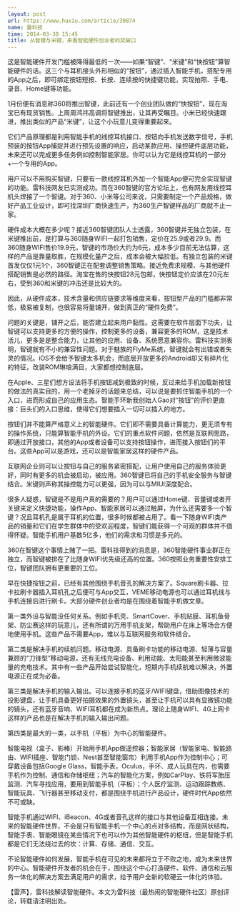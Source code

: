 ```yaml
---
layout: post
url: https://www.huxiu.com/article/30874
name: 雷科技
time: 2014-03-30 15:45
title: 从智键与米键，来看智能硬件创业者的突破口
---
```

这是智能硬件开发门槛被降得最低的一次——如果“智键”、“米键”和“快按钮”算智能硬件的话。这三个与耳机接头外形相似的“按钮”，通过插入智能手机，搭配专用的App之后，即可绑定按钮短按、长按、连续按的快捷键功能，实现拍照、手电、录音、Home键等功能。

1月份便有消息称360将推出智键，此前还有一个创业团队做的“快按钮”，现在淘宝已有现货销售。上周周鸿祎高调将智键推出，让其再受瞩目。小米已经快速跟进，推出类似的产品“米键”，让这个小玩意儿变得重要起来。

它们产品原理都是利用智能手机的线控耳机接口、按钮向手机发送数字信号，手机预装的按钮App捕捉并进行预先设置的响应，启动某款应用、操控硬件底层功能，未来还可以完成更多任务例如控制智能家居。你可以认为它是线控耳机的一部分+一个专用的App。

用户可以不用购买智键，只要有一款线控耳机外加一个智能App便可完全实现智键的功能。雷科技网友已实测成功。而在360智键的官方论坛上，也有网友用线控耳机头焊接了一个智键。对于360、小米等公司来说，只需要制定一个产品规格，做好产品工业设计，即可找深圳厂商快速生产，为360生产智键样品的厂商就不止一家。

硬件成本大概在多少呢？接近360智键团队人士透露，360智键并无独立包装，在米键推出前，是打算与360随身WIFI一起打包销售，定价在25.9或者29.9。而360随身WIFI售价19.9元，智键的市场价大约为6元，成本多少目前无法估算，这样的产品是靠量取胜，在规模化量产之后，成本会被大幅拉低。有独立包装的米键首发仅仅1元1个，360智键正在配套调整销售策略。接近免费求规模、与其他硬件搭配销售是必然的路径。淘宝在售的快按钮28元包邮，快按钮定价应该在20元左右，受到360和米键的冲击还是比较大的。

因此，从硬件成本，技术含量和供应链要求等维度来看，按钮型产品的门槛都非常低，极易被复制，也很容易将量铺开，做到真正的“硬件免费”。

问题的关键是，铺开之后，能否建立起来用户黏性。这需要在软件层面下功夫，让智键可以支持更多的方便的操作，控制更多的设备，兼容更多的ROM，这是技术活儿，更多是是整合能力，让其他的应用、设备、系统愿意兼容你。雷科技实测表明，智键就有不小的兼容性问题。对于魅族的FlyMe系统，智键就会有出错或者失灵的情况。iOS不会给予智键太多机会，而底层开放更多的Android却又有碎片化的特征，改装ROM琳琅满目，大家都想控制底层。

在Apple、三星们想方设法将手机按钮减到极致的时候，反过来给手机加载新按钮的做法的真实目的，用一个老掉牙的话题来总结，可以说是要抓住智能手机的一个入口，进而形成自己的应用生态。智能手环新我创始人Gao对“按钮”的评价更直接：巨头们的入口思维，使得它们想要插入一切可以插入的地方。

按钮们并不能算严格意义上的智能硬件。它们即不需要具备计算能力，更无须专有的操作系统，只能算智能手机的外设。它们的重点软件问题，依然是互联网思路，即通过开放接口，其他的App或者设备可以支持按钮操作，进而接入按钮们的平台。这些App可以是游戏，还可以是智能家居这样的硬件产品。

互联网企业则可以让按钮与自己的服务紧密搭配，让用户使用自己的服务体验更好，同时有更多的机会被启动，被应用。360智键已将自己的手机安全服务与智键结合。米键则声称其操控能力可以更强，因为可以与MIUI深度配合。

很多人疑惑，智键是不是用户真的需要的？用户可以通过Home键、音量键或者开关键来定义快捷功能，操作App、智能家居可以通过触屏，为什么还需要多一个智键？况且耳机孔是属于耳机的位置，很多时候都被占用了。看一下随身WIFI类产品的销量和它们在学生群体中的受欢迎程度，智键们能获得一个可观的群体并不值得怀疑。智能手机用户基数5亿多，他们的需求和习惯是多元的。

360在智键这个事情上赌了一把。雷科技得到的消息是，360智能硬件事业群正在独立，而智键被排在了比随身WIFI优先级还高的位置。360按照业务重要性安排工位，智键团队拥有更重要的工位。

早在快捷按钮之前，已经有其他围绕手机音孔的解决方案了。Square刷卡器、拉卡拉刷卡器插入耳机孔之后便可与App交互，VEME移动电源也可以通过耳机线与手机连接后进行刷卡。大部分硬件创业者均是在围绕着智能手机做文章。

第一类外设与智能没任何关系。例如手机壳、SmartCover、手机贴膜、耳机鱼骨架、防尘赛这样的玩意儿，还有所谓的万用手机支架，帮助用户在床上等场合方便地使用手机。这些产品不需要App，难以与互联网服务和软件结合。

第二类是解决手机的续航问题。移动电源、具备刷卡功能的移动电源、轻薄与容量兼顾的“刀锋型”移动电源，还有无线充电设备、利用动能、太阳能甚至利用微波能量的充电技术。其中有一些产品开始尝试智能化，短期内手机续航难以解决，外置电源正在成为必备。

第三类是解决手机的输入输出。可以连接手机的蓝牙/WIFI键盘，借助图像技术的投影键盘，让手机具备更好拍摄效果的外置镜头，甚至让手机可以具有显微镜功能的镜头，还有蓝牙音响、WIFI耳机都在成为新热点。理论上随身WIFI、4G上网卡这样的产品也是在解决手机的输入输出问题。

第四类是最大的一类，以手机（平板）为中心的智能硬件。

智能电视（盒子、影棒）开始用手机App做遥控器；智能家居（智能家电、智能路由、WIFI插座、智能门锁、Nest甚至智能窗帘）利用手机App作为控制中心；可穿戴设备包括Google Glass，智能手表，Oculus，手环、成人玩具在内，也需要手机作为控制、通信和存储枢纽；汽车的智能化方案，例如CarPlay、铁将军胎压监测、汽车寻找应用，要用到智能手机（平板）；个人医疗监测、运动跟踪教练、智能玩具、飞行器甚至移动支付，都是围绕手机进行产品设计，硬件时代App依然不可或缺。

智能手机通过WIFI、iBeacon、4G或者音孔这样的接口与其他设备互相连接。未来的智能硬件世界，不会是只有智能手机一个中心的点对多结构，而是网状结构，智能手表、智能眼镜在某些情况下也可以作为其他智能硬件的枢纽，但是智能手机都是它们无法绕过去的坎：计算、存储、通信、交互。

不论智能硬件如何发展，智能手机在可见的未来都将立于不败之地，成为未来世界的中心。智能硬件开发者的机会在于，围绕这个中心打造硬件、软件、通信和云服务一体化的解决方案去满足用户的需求，给予用户全新的软硬云一体化的体验。

【雷声】，雷科技解读智能硬件。本文为雷科技（最热闹的智能硬件社区）原创评论，转载请注明出处。

